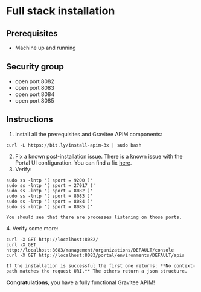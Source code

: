 # Full stack installation

## Prerequisites

* Machine up and running

## Security group

* open port 8082
* open port 8083
* open port 8084
* open port 8085

## Instructions

1. Install all the prerequisites and Gravitee APIM components:

```
curl -L https://bit.ly/install-apim-3x | sudo bash
```

2. Fix a known post-installation issue. There is a known issue with the Portal UI configuration. You can find a fix [here](installation-guide-amazon-issue.md).
3. Verify:

```
sudo ss -lntp '( sport = 9200 )'
sudo ss -lntp '( sport = 27017 )'
sudo ss -lntp '( sport = 8082 )'
sudo ss -lntp '( sport = 8083 )'
sudo ss -lntp '( sport = 8084 )'
sudo ss -lntp '( sport = 8085 )'
```

```
You should see that there are processes listening on those ports.
```

4\. Verify some more:

```
curl -X GET http://localhost:8082/
curl -X GET http://localhost:8083/management/organizations/DEFAULT/console
curl -X GET http://localhost:8083/portal/environments/DEFAULT/apis
```

```
If the installation is successful the first one returns: **No context-path matches the request URI.** The others return a json structure.
```

**Congratulations**, you have a fully functional Gravitee APIM!
